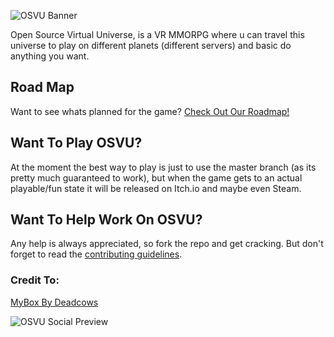 ![OSVU Banner](https://imgur.com/jSxu49k.png "OSVU")

Open Source Virtual Universe, is a VR MMORPG where u can travel this universe to play on different planets (different servers) and basic do anything you want.

## Road Map
Want to see whats planned for the game? [Check Out Our Roadmap!](https://app.gitkraken.com/glo/board/XeTm5ecC6AAPsU5b "RoadMap")

## Want To Play OSVU?
At the moment the best way to play is just to use the master branch (as its pretty much guaranteed to work), but when the game gets to an actual playable/fun state it will be released on Itch.io and maybe even Steam.

## Want To Help Work On OSVU?
Any help is always appreciated, so fork the repo and get cracking. But don't forget to read the [contributing guidelines](https://github.com/4A-50/OSVU/blob/master/CONTRIBUTING.md).

### Credit To:
[MyBox By Deadcows](https://github.com/Deadcows/MyBox "MyBox")


![OSVU Social Preview](https://i.imgur.com/Zx20z0n.png "OSVU")

